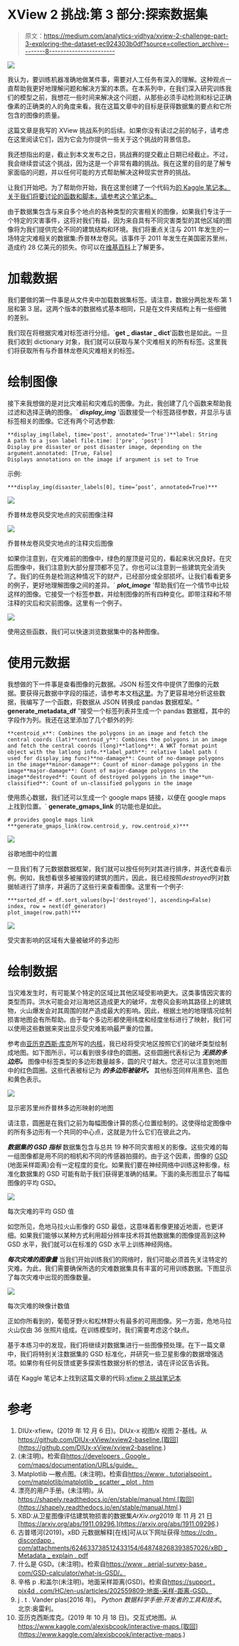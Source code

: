# XView 2 挑战:第 3 部分:探索数据集

> 原文：<https://medium.com/analytics-vidhya/xview-2-challenge-part-3-exploring-the-dataset-ec924303b0df?source=collection_archive---------8----------------------->

![](img/bf1c7a4815df0afadc0b022674251c36.png)

我认为，要训练机器准确地做某件事，需要对人工任务有深入的理解。这种观点一直帮助我更好地理解问题和解决方案的本质。在本系列中，在我们深入研究训练我们的模型之前，我想花一些时间来解决这个问题，从那些必须手动检测和标记正确像素的正确类的人的角度来看。我在这篇文章中的目标是获得数据集的要点和它所包含的图像的质量。

这篇文章是我写的 XView 挑战系列的后续。如果你没有读过之前的帖子，请考虑在这里阅读它们，因为它会为你提供一些关于这个挑战的背景信息。

我还想指出的是，截止到本文发布之日，挑战赛的提交截止日期已经截止。不过，我会继续尝试这个挑战，因为这是一个非常有趣的挑战。我在这里的目的是了解专家面临的问题，并以任何可能的方式帮助解决这种现实世界的挑战。

让我们开始吧。为了帮助你开始，我在这里创建了一个代码为[的 Kaggle 笔记本。关于我们将要讨论的函数和脚本，请参考这个笔记本。](https://www.kaggle.com/lezwon/xview2-challenge/)

由于数据集包含与来自多个地点的各种类型的灾害相关的图像，如果我们专注于一个特定的灾害事件，这将对我们有益，因为来自具有不同灾害类型的其他区域的图像将为我们提供完全不同的建筑结构和环境。我们将重点关注与 2011 年发生的一场特定灾难相关的数据集:乔普林龙卷风。该事件于 2011 年发生在美国密苏里州，造成约 28 亿美元的损失。你可以在[维基百科](https://en.wikipedia.org/wiki/2011_Joplin_tornado)上了解更多。

# **加载数据**

我们要做的第一件事是从文件夹中加载数据集标签。请注意，数据分两批发布:第 1 层和第 3 层。这两个版本的数据格式基本相同，只是在文件夹结构上有一些细微的差别。

我们现在将根据灾难对标签进行分组。`**get _ diastar _ dict**'函数也是如此。一旦我们收到 dictionary 对象，我们就可以获取与某个灾难相关的所有标签。这里我们将获取所有与乔普林龙卷风灾难相关的标签。

# 绘制图像

接下来我想做的是对比灾难前和灾难后的图像。为此，我创建了几个函数来帮助我过滤和选择正确的图像。` ***display_img*** '函数接受一个标签路径参数，并显示与该标签相关的图像。它还有两个可选参数:

```
**display_img(label, time='post', annotated='True')**label: String
A path to a json label file.time: ['pre', 'post']
Display pre disaster or post disaster image, depending on the argument.annotated: [True, False]
Displays annotations on the image if argument is set to True
```

示例:

```
***display_img(disaster_labels[0], time=’post’, annotated=True)***
```

![](img/520036fa5311e29192225bcdfbec869d.png)

乔普林龙卷风受灾地点的灾前图像注释

![](img/ce429ee922e0d9873656b04ca8e00aaa.png)

乔普林龙卷风受灾地点的注释灾后图像

如果你注意到，在灾难前的图像中，绿色的屋顶是可见的，看起来状况良好。在灾后图像中，我们注意到大部分屋顶都不见了。你也可以注意到一些建筑完全消失了。我们的任务是检测这种情况下的财产，已经部分或全部损坏。让我们看看更多的例子，更好地理解图像之间的差异。` ***plot_image*** '帮助我们在一个情节中比较这样的图像。它接受一个标签参数，并绘制图像的所有四种变化。即带注释和不带注释的灾后和灾前图像。这里有一个例子。

![](img/035ec25bd335bef726a71b87517fd0d6.png)

使用这些函数，我们可以快速浏览数据集中的各种图像。

# 使用元数据

我想做的下一件事是查看图像的元数据。JSON 标签文件中提供了图像的元数据。要获得元数据中字段的描述，请参考本文档[这里](https://cdn.discordapp.com/attachments/624633738512433154/648748268393857026/xBD_Metadata_Explanation.pdf)。为了更容易地分析这些数据，我编写了一个函数，将数据从 JSON 转换成 pandas 数据框架。“ **generate_metadata_df** ”接受一个标签列表并生成一个 pandas 数据框，其中的字段作为列。我还在这里添加了几个额外的列:

```
**centroid_x**: Combines the polygons in an image and fetch the central coords (lat)**centroid_y**: Combines the polygons in an image and fetch the central coords (long)**latlong**: A WKT format point object with the latlong info.**label_path**: relative label path ( used for display_img func)**no-damage**: Count of no-damage polygons in the image**minor-damage**: Count of minor-damage polygons in the image**major-damage**: Count of major-damage polygons in the image**destroyed**: Count of destroyed polygons in the image**un-classified**: Count of un-classified polygons in the image
```

使用质心数据，我们还可以生成一个 google maps 链接，以便在 google maps 上找到位置。` **generate_gmaps_link** 的功能也是如此。

```
# provides google maps link
***generate_gmaps_link(row.centroid_y, row.centroid_x)***
```

![](img/9ecfdfce5929f5fe06039353065a951b.png)

谷歌地图中的位置

一旦我们有了元数据数据框架，我们就可以按任何列对其进行排序，并迭代查看示例。例如，我想看很多被摧毁的建筑的图片。因此，我已经按照*destroyed*列对数据帧进行了排序，并遍历了这些行来查看图像。这里有一个例子:

```
***sorted_df = df.sort_values(by=['destroyed'], ascending=False)
index, row = next(df_generator)
plot_image(row.path)***
```

![](img/6138dbdc6799fbf81bc10b7e217dc306.png)

受灾害影响的区域有大量被破坏的多边形

# 绘制数据

当灾难发生时，有可能某个特定的区域比其他区域受影响更大。这类事情因灾害的类型而异。洪水可能会对沿海地区造成更大的破坏，龙卷风会影响其路径上的建筑物，火山爆发会对其周围的财产造成最大的影响。因此，根据土地的地理情况绘制损害地图会有所帮助。由于每个多边形都使用纬度和经度坐标进行了映射，我们可以使用这些数据来突出显示受灾难影响最严重的位置。

参考由[亚历克西斯·库克](https://www.kaggle.com/alexisbcook)所写的[内核](https://www.kaggle.com/alexisbcook/interactive-maps)，我已经将受灾地区按照它们的破坏类型绘制成地图。如下图所示，可以看到很多绿色的圆圈。这些圆圈代表标记为 ***无损的多边形。*** 图像中标签类型的多边形数量越多，圆的尺寸越大。您还可以注意到地图中的红色圆圈。这些代表被标记为 ***的多边形被破坏。*** 其他标签同样用黑色、蓝色和黄色表示。

![](img/a1bd42f205e7aa9b50384c994aae6f48.png)

显示密苏里州乔普林多边形映射的地图

请注意，圆圈是在我们之前为每幅图像计算的质心位置绘制的。这使得给定图像中的所有多边形有一个共同的中心点，这就是为什么它们在彼此之内。

***数据集的 GSD 指标*** 数据集包含与总共 19 种不同灾害相关的影像。这些灾难的每一组图像都是用不同的相机和不同的传感器拍摄的。由于这个因素，图像的 [GSD](https://www.aerial-survey-base.com/gsd-calculator/what-is-gsd/) (地面采样距离)会有一定程度的变化。如果我们要在神经网络中训练这种影像，标准化数据集的 GSD 可能有助于我们获得更准确的结果。下面的条形图显示了每幅图像的平均 GSD。

![](img/a000b08d62ed99fd8be9bd62207ab117.png)

每次灾难的平均 GSD 值

如您所见，危地马拉火山影像的 GSD 最低，这意味着影像更接近地面，也更详细。如果我们能够以某种方式利用超分辨率技术将其他数据集的图像提高到这种 GSD 水平，我们就可以在标准的 GSD 水平上训练神经网络。

***每次灾难的图像量***
当我们开始训练我们的网络时，我们可能必须首先关注特定的灾难。为此，我们需要确保所选的灾难数据集具有丰富的可用训练数据。下图显示了每次灾难中出现的图像数量。

![](img/bab6b1b78338af92e937bca831caa56a.png)

每次灾难的映像计数值

正如你所看到的，葡萄牙野火和松林野火有最多的可用图像。另一方面，危地马拉火山仅由 36 张照片组成。在训练模型时，我们需要考虑这个缺点。

基于本练习中的发现，我们将继续对数据集进行一些图像预处理。在下一篇文章中，我们将特别关注数据集的 GSD 标准化，并研究一些卫星影像的数据增强选项。如果你有任何反馈或更多探索性数据分析的想法，请在评论区告诉我。

请在 Kaggle 笔记本上找到这篇文章的代码:[xfiew 2 挑战笔记本](https://www.kaggle.com/lezwon/xview2-challenge/)

# 参考

1.  DIUx-xfiew。(2019 年 12 月 6 日)。DIUx-x 视图/x 视图 2-基线。从 https://github.com/DIUx-xView/xview2-baseline.[取回](https://github.com/DIUx-xView/xview2-baseline.)
2.  (未注明)。检索自[https://developers . Google . com/maps/documentation/URLs/guide。](https://developers.google.com/maps/documentation/urls/guide.)
3.  Matplotlib —散点图。(未注明)。检索自[https://www . tutorialspoint . com/matplotlib/matplotlib _ scatter _ plot . htm](https://www.tutorialspoint.com/matplotlib/matplotlib_scatter_plot.htm.)
4.  漂亮的用户手册。(未注明)。从 https://shapely.readthedocs.io/en/stable/manual.html.[取回](https://shapely.readthedocs.io/en/stable/manual.html.)
5.  XBD:从卫星图像评估建筑物损害的数据集*ArXiv.org*2019 年 11 月 21 日[https://arxiv.org/abs/1911.09296.](https://arxiv.org/abs/1911.09296.)
6.  古普塔河(2019)。xBD 元数据解释[在线]可从以下网址获得:[https://cdn . discordapp . com/attachments/624633738512433154/648748268393857026/xBD _ Metadata _ explain . pdf](https://cdn.discordapp.com/attachments/624633738512433154/648748268393857026/xBD_Metadata_Explanation.pdf)
7.  什么是 GSD。(未注明)。检索自[https://www . aerial-survey-base . com/GSD-calculator/what-is-GSD/。](https://www.aerial-survey-base.com/gsd-calculator/what-is-gsd/.)
8.  辛格 p .和盖尔(未注明)。地面采样距离(GSD)。检索自[https://support . pix4d . com/HC/en-us/articles/202559809-地面-采样-距离-GSD。](https://support.pix4d.com/hc/en-us/articles/202559809-Ground-sampling-distance-GSD.)
9.  j . t . Vander plas(2016 年)。 *Python 数据科学手册:开发者的工具和技术*。北京:奥雷利。
10.  亚历克西斯库克。(2019 年 10 月 18 日)。交互式地图。从 https://www.kaggle.com/alexisbcook/interactive-maps.[取回](https://www.kaggle.com/alexisbcook/interactive-maps.)